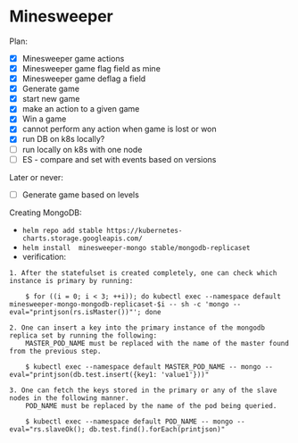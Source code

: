 # Minesweeper

Plan:

* [x] Minesweeper game actions
* [x] Minesweeper game flag field as mine
* [x] Minesweeper game deflag a field 
* [x] Generate game
* [x] start new game
* [x] make an action to a given game
* [x] Win a game
* [x] cannot perform any action when game is lost or won
* [x] run DB on k8s locally?
* [ ] run locally on k8s with one node
* [ ] ES - compare and set with events based on versions 

Later or never:

* [ ] Generate game based on levels

Creating MongoDB:

* `helm repo add stable https://kubernetes-charts.storage.googleapis.com/`
* `helm install  minesweeper-mongo stable/mongodb-replicaset`
* verification:
```
1. After the statefulset is created completely, one can check which instance is primary by running:

    $ for ((i = 0; i < 3; ++i)); do kubectl exec --namespace default minesweeper-mongo-mongodb-replicaset-$i -- sh -c 'mongo --eval="printjson(rs.isMaster())"'; done

2. One can insert a key into the primary instance of the mongodb replica set by running the following:
    MASTER_POD_NAME must be replaced with the name of the master found from the previous step.

    $ kubectl exec --namespace default MASTER_POD_NAME -- mongo --eval="printjson(db.test.insert({key1: 'value1'}))"

3. One can fetch the keys stored in the primary or any of the slave nodes in the following manner.
    POD_NAME must be replaced by the name of the pod being queried.

    $ kubectl exec --namespace default POD_NAME -- mongo --eval="rs.slaveOk(); db.test.find().forEach(printjson)"
```
